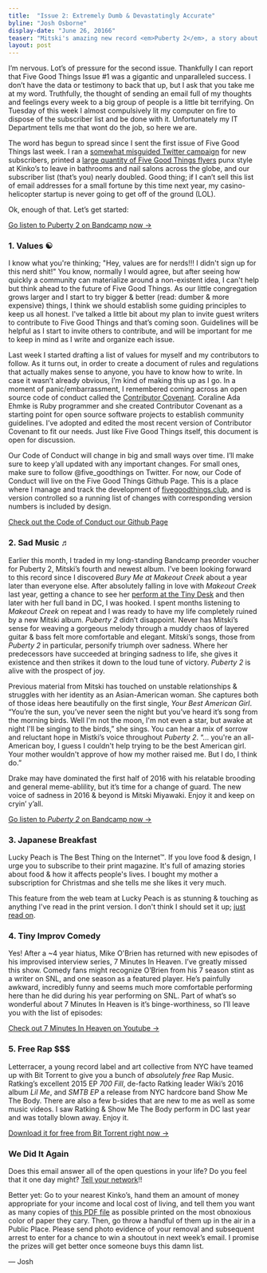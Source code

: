 ```yaml
---
title:  "Issue 2: Extremely Dumb & Devastatingly Accurate"
byline: "Josh Osborne"
display-date: "June 26, 20166"
teaser: "Mitski's amazing new record <em>Puberty 2</em>, a story about Denny's & family back home, tiny improv comedy and free rap music."
layout: post
---
```

I’m nervous. Lot’s of pressure for the second issue. Thankfully I can report that Five Good Things Issue #1 was a gigantic and unparalleled success. I don’t have the data or testimony to back that up, but I ask that you take me at my word. <!--break--> Truthfully, the thought of sending an email full of my thoughts and feelings every week to a big group of people is a little bit terrifying. On Tuesday of this week I almost compulsively lit my computer on fire to dispose of the subscriber list and be done with it.  Unfortunately my IT Department tells me that wont do the job, so here we are.

The word has begun to spread since I sent the first issue of Five Good Things last week. I ran a [somewhat misguided Twitter campaign](http://fivegoodthings.cmail19.com/t/d-l-tklkgl-hultudjhl-r/ "a screenshot of my bad Twitter campaign") for new subscribers, printed a [large quantity of Five Good Things flyers](http://fivegoodthings.cmail19.com/t/d-l-tklkgl-hultudjhl-y/ "Instagram photo of a wrinkled Five Good Things flyer in bright yellow") punx style at Kinko’s to leave in bathrooms and nail salons across the globe, and our subscriber list (that’s you) nearly doubled. Good thing; if I can’t sell this list of email addresses for a small fortune by this time next year, my casino-helicopter startup is never going to get off of the ground (LOL).

Ok, enough of that. Let’s get started:

[Go listen to Puberty 2 on Bandcamp now →](https://mitski.bandcamp.com/album/puberty-2 "Puberty 2 by Mitski on Bandcamp")

### 1. Values ☯

I know what you're thinking; "Hey, values are for nerds!!! I didn't sign up for this nerd shit!" You know, normally I would agree, but after seeing how quickly a community can materialize around a non-existent idea, I can't help but think ahead to the future of Five Good Things. As our little congregation grows larger and I start to try bigger & better (read: dumber & more expensive) things, I think we should establish some guiding principles to keep us all honest. I've talked a little bit about my plan to invite guest writers to contribute to Five Good Things and that’s coming soon. Guidelines will be helpful as I start to invite others to contribute, and will be important for me to keep in mind as I write and organize each issue.

Last week I started drafting a list of values for myself and my contributors to follow. As it turns out, in order to create a document of rules and regulations that actually makes sense to anyone, you have to know how to write. In case it wasn’t already obvious, I’m kind of making this up as I go. In a moment of panic/embarrassment, I remembered coming across an open source code of conduct called the [Contributor Covenant](http://contributor-covenant.org/ "contributor-covenant.org"). Coraline Ada Ehmke is Ruby programmer and she created Contributor Covenant as a starting point for open source software projects to establish community guidelines. I’ve adopted and edited the most recent version of Contributor Covenant to fit our needs. Just like Five Good Things itself, this document is open for discussion.

Our Code of Conduct will change in big and small ways over time. I’ll make sure to keep y’all updated with any important changes. For small ones, make sure to follow @five_goodthings on Twitter. For now, our Code of Conduct will live on the Five Good Things Github Page. This is a place where I manage and track the development of [fivegoodthings.club](http://fivegoodthings.club "the Five Good Things website"), and is version controlled so a running list of changes with corresponding version numbers is included by design.

[Check out the Code of Conduct our Github Page](https://github.com/tinychime/fivegoodthings/blob/master/values.md "our draft code of conduct on Github")<!-- more -->


### 2. Sad Music ♬

Earlier this month, I traded in my long-standing Bandcamp preorder voucher for Puberty 2, Mitski’s fourth and newest album. I’ve been looking forward to this record since I discovered <em>Bury Me at Makeout Creek</em> about a year later than everyone else. After absolutely falling in love with <em>Makeout Creek</em> last year, getting a chance to see her [perform at the Tiny Desk](https://www.youtube.com/watch?v=Qw6ybLQxEGw "Mitski's 2015 Tiny Desk Concert Performance on Youtube") and then later with her full band in DC, I was hooked. I spent months listening to <em>Makeout Creek</em> on repeat and I was ready to have my life completely ruined by a new Mitski album. <em>Puberty 2</em> didn’t disappoint. Never has Mitski’s sense for weaving a gorgeous melody through a muddy chaos of layered guitar & bass felt more comfortable and elegant. Mitski’s songs, those from <em>Puberty 2</em> in particular, personify triumph over sadness. Where her predecessors have succeeded at bringing sadness to life, she gives it existence and then strikes it down to the loud tune of victory. <em>Puberty 2</em> is alive with the prospect of joy.

Previous material from Mitski has touched on unstable relationships & struggles with her identity as an Asian-American woman. She captures both of those ideas here beautifully on the first single, <em>Your Best American Girl</em>. “You’re the sun, you’ve never seen the night but you’ve heard it’s song from the morning birds. Well I'm not the moon, I'm not even a star, but awake at night I'll be singing to the birds,” she sings. You can hear a mix of sorrow and reluctant hope in Mistki’s voice throughout <em>Puberty 2</em>. “... you're an all-American boy, I guess I couldn't help trying to be the best American girl. Your mother wouldn't approve of how my mother raised me. But I do, I think do.”

Drake may have dominated the first half of 2016 with his relatable brooding and general meme-ablility, but it’s time for a change of guard. The new voice of sadness in 2016 & beyond is Mitski Miyawaki. Enjoy it and keep on cryin’ y’all.

[Go listen to <em>Puberty 2</em> on Bandcamp now →](https://mitski.bandcamp.com/album/puberty-2 "Puberty 2 by Mitski on Bandcamp")

### 3. Japanese Breakfast

Lucky Peach is The Best Thing on the Internet™. If you love food & design, I urge you to subscribe to their print magazine. It's full of amazing stories about food & how it affects people's lives. I bought my mother a subscription for Christmas and she tells me she likes it very much.

This feature from the web team at Lucky Peach is as stunning & touching as anything I've read in the print version. I don't think I should set it up; [just read on](http://luckypeach.com/breakfast-at-dennys/ "Luckypeach.com").


### 4. Tiny Improv Comedy

Yes! After a ~4 year hiatus, Mike O'Brien has returned with new episodes of his improvised interview series, 7 Minutes In Heaven. I’ve greatly missed this show. Comedy fans might recognize O’Brien from his 7 season stint as a writer on SNL, and one season as a featured player. He’s painfully awkward, incredibly funny and seems much more comfortable performing here than he did during his year performing on SNL. Part of what’s so wonderful about 7 Minutes In Heaven is it’s binge-worthiness, so I’ll leave you with the list of episodes:

[Check out 7 Minutes In Heaven on Youtube →](https://www.youtube.com/playlist?list=PLD8979137EF19CD7A "7 Minutes In Heaven on Youtube")

### 5. Free Rap $$$

Letterracer, a young record label and art collective from NYC have teamed up with Bit Torrent to give you a bunch of *absolutely free* Rap Music. Ratking’s excellent 2015 EP <em>700 Fill</em>, de-facto Ratking leader Wiki’s 2016 album <em>Lil Me</em>, and <em>SMTB EP</em> a release from NYC hardcore band Show Me The Body. There are also a few b-sides that are new to me as well as some music videos. I saw Ratking & Show Me The Body perform in DC last year and was totally blown away. Enjoy it.

[Download it for free from Bit Torrent right now →](https://now.bt.co/bundles/letter-racer "Letter Racer's Bit Torrent Bundle")

### We Did It Again

Does this email answer all of the open questions in your life? Do you feel that it one day might? [Tell your network](https://twitter.com/intent/tweet?text=Insert%20your%20message%20of%20devotion%20and%20appreciation%20here.%20%40five_goodthings%20fivegoodthings.club&source=clicktotweet&related=clicktotweet "Click this link to send a tweet of gratitude and loyalty")!!

Better yet: Go to your nearest Kinko’s, hand them an amount of money appropriate for your income and local cost of living, and tell them you want as many copies of [this PDF file](http://fivegoodthings.club/images/email/handbill.pdf "a flyer for you to plaster across the wall of your high school") as possible printed on the most obnoxious color of paper they cary. Then, go throw a handful of them up in the air in a Public Place. Please send photo evidence of your removal and subsequent arrest to enter for a chance to win a shoutout in next week’s email. I promise the prizes will get better once someone buys this damn list.

— Josh
